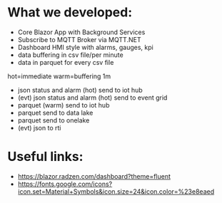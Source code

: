 # What we developed:
- Core Blazor App with Background Services
- Subscribe to MQTT Broker via MQTT.NET
- Dashboard HMI style with alarms, gauges, kpi
- data buffering in csv file/per minute
- data in parquet for every csv file

hot=immediate
warm=buffering 1m

- json status and alarm (hot) send to iot hub
- (evt) json status and alarm (hot) send to event grid
- parquet (warm) send to iot hub
- parquet send to data lake
- parquet send to onelake
- (evt) json to rti

# Useful links:
- https://blazor.radzen.com/dashboard?theme=fluent
- https://fonts.google.com/icons?icon.set=Material+Symbols&icon.size=24&icon.color=%23e8eaed
